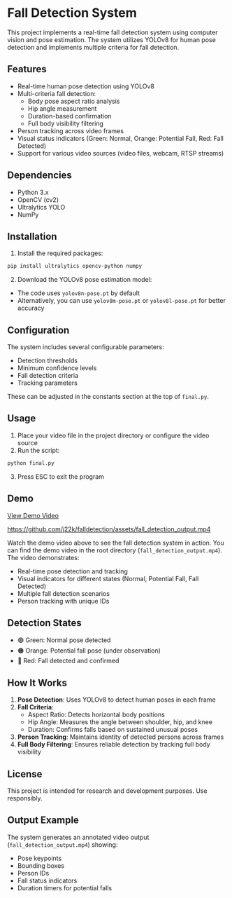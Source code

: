 # Fall Detection System

This project implements a real-time fall detection system using computer vision and pose estimation. The system utilizes YOLOv8 for human pose detection and implements multiple criteria for fall detection.

## Features

- Real-time human pose detection using YOLOv8
- Multi-criteria fall detection:
  - Body pose aspect ratio analysis
  - Hip angle measurement
  - Duration-based confirmation
  - Full body visibility filtering
- Person tracking across video frames
- Visual status indicators (Green: Normal, Orange: Potential Fall, Red: Fall Detected)
- Support for various video sources (video files, webcam, RTSP streams)

## Dependencies

- Python 3.x
- OpenCV (cv2)
- Ultralytics YOLO
- NumPy

## Installation

1. Install the required packages:
```bash
pip install ultralytics opencv-python numpy
```

2. Download the YOLOv8 pose estimation model:
- The code uses `yolov8n-pose.pt` by default
- Alternatively, you can use `yolov8m-pose.pt` or `yolov8l-pose.pt` for better accuracy

## Configuration

The system includes several configurable parameters:

- Detection thresholds
- Minimum confidence levels
- Fall detection criteria
- Tracking parameters

These can be adjusted in the constants section at the top of `final.py`.

## Usage

1. Place your video file in the project directory or configure the video source
2. Run the script:
```bash
python final.py
```
3. Press ESC to exit the program

## Demo

[View Demo Video](fall_detection_output.mp4)

https://github.com/j22k/falldetection/assets/fall_detection_output.mp4

Watch the demo video above to see the fall detection system in action. You can find the demo video in the root directory (`fall_detection_output.mp4`). The video demonstrates:
- Real-time pose detection and tracking
- Visual indicators for different states (Normal, Potential Fall, Fall Detected)
- Multiple fall detection scenarios
- Person tracking with unique IDs

## Detection States

- 🟢 Green: Normal pose detected
- 🟠 Orange: Potential fall pose (under observation)
- 🔴 Red: Fall detected and confirmed

## How It Works

1. **Pose Detection**: Uses YOLOv8 to detect human poses in each frame
2. **Fall Criteria**:
   - Aspect Ratio: Detects horizontal body positions
   - Hip Angle: Measures the angle between shoulder, hip, and knee
   - Duration: Confirms falls based on sustained unusual poses
3. **Person Tracking**: Maintains identity of detected persons across frames
4. **Full Body Filtering**: Ensures reliable detection by tracking full body visibility

## License

This project is intended for research and development purposes. Use responsibly.

## Output Example

The system generates an annotated video output (`fall_detection_output.mp4`) showing:
- Pose keypoints
- Bounding boxes
- Person IDs
- Fall status indicators
- Duration timers for potential falls
